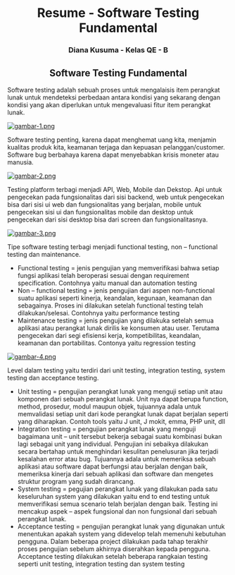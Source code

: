 <h1 align="center">Resume - Software Testing Fundamental</h1>
<h3 align="center">Diana Kusuma - Kelas QE - B</h3>

<h2 align="center">Software Testing Fundamental</h2>

Software testing adalah sebuah proses untuk mengalaisis item perangkat lunak untuk mendeteksi perbedaan antara kondisi yang sekarang dengan kondisi yang akan diperlukan untuk mengevaluasi fitur item perangkat lunak.

[![gambar-1.png](https://i.postimg.cc/k5zwR4HH/gambar-1.png)](https://postimg.cc/jW6yGst6)

 Software testing penting, karena dapat menghemat uang kita, menjamin kualitas produk kita, keamanan terjaga dan kepuasan pelanggan/customer. Software bug berbahaya karena dapat menyebabkan krisis moneter atau manusia.

[![gambar-2.png](https://i.postimg.cc/SKB7NP2F/gambar-2.png)](https://postimg.cc/JyQBpP5P)
 
Testing platform terbagi menjadi API, Web, Mobile dan Dekstop. Api untuk pengecekan pada fungsionalitas dari sisi backend, web untuk pengecekan bisa dari sisi ui web dan fungsionalitas yang berjalan, mobile untuk pengecekan sisi ui dan fungsionalitas mobile dan desktop untuk pengecekan dari sisi desktop bisa dari screen dan fungsionalitasnya.

[![gambar-3.png](https://i.postimg.cc/LsthLQQM/gambar-3.png)](https://postimg.cc/4K3JTPT8)

Tipe software testing terbagi menjadi functional testing, non – functional testing dan maintenance. 
-	Functional testing = jenis pengujian yang memverifikasi bahwa setiap fungsi aplikasi telah beroperasi sesuai dengan requirement specification. Contohnya yaitu manual dan automation testing
-	 Non – functional testing = jenis pengujian dari aspen non-functional suatu aplikasi seperti kinerja, keandalan, kegunaan, keamanan dan sebagainya. Proses ini dilakukan setelah functional testing telah dilakukan/selesai. Contohnya yaitu performance testing
-	Maintenance testing = jenis pengujian yang dilakuka setelah semua aplikasi atau perangkat lunak dirilis ke konsumen atau user. Terutama pengecekan dari segi efisiensi kerja, kompetibilitas, keandalan, keamanan dan portabilitas. Contonya yaitu regression testing

[![gambar-4.png](https://i.postimg.cc/wMGBgCMD/gambar-4.png)](https://postimg.cc/7JS4NQgL)

Level dalam testing yaitu terdiri dari unit testing, integration testing, system testing dan acceptance testing. 
-	Unit testing = pengujian perangkat lunak yang menguji setiap unit atau komponen dari sebuah perangkat lunak. Unit nya dapat berupa function, method, prosedur, modul maupun objek, tujuannya adala untuk memvalidasi setiap unit dari kode perangkat lunak dapat berjalan seperti yang diharapkan. Contoh tools yaitu J unit, J mokit, emma, PHP unit, dll
-	Integration testing = pengujian perangkat lunak yang  menguji bagaimana unit – unit tersebut bekerja sebagai suatu kombinasi bukan lagi sebagai unit yang individual. Pengujian ini sebaikya dilakukan secara  bertahap untuk menghindari kesulitan penelusuran jika terjadi kesalahan error atau bug. Tujuannya adala untuk memeriksa sebuah aplikasi atau software dapat berfungsi atau berjalan dengan baik, memeriksa kinerja dari sebuah aplikasi dan software dan mengetes struktur program yang sudah dirancang.
-	System testing = pegujian perangkat lunak yang dilakukan pada satu keseluruhan system yang dilakukan yaitu end to end testing untuk memverifikasi semua scenario telah berjalan dengan baik. Testing ini mencakup aspek – aspek fungsional dan non fungsional dari sebuah perangkat lunak. 
-	Acceptance testing = pengujian perangkat lunak yang digunakan untuk menentukan apakah system yang didevelop telah memenuhi kebutuhan pengguna. Dalam beberapa project dilakukan pada tahap terakhir proses pengujian sebelum akhirnya diserahkan kepada pengguna. Acceptance testing dilakukan setelah beberapa rangkaian testing seperti unit testing, integration testing dan system testing
